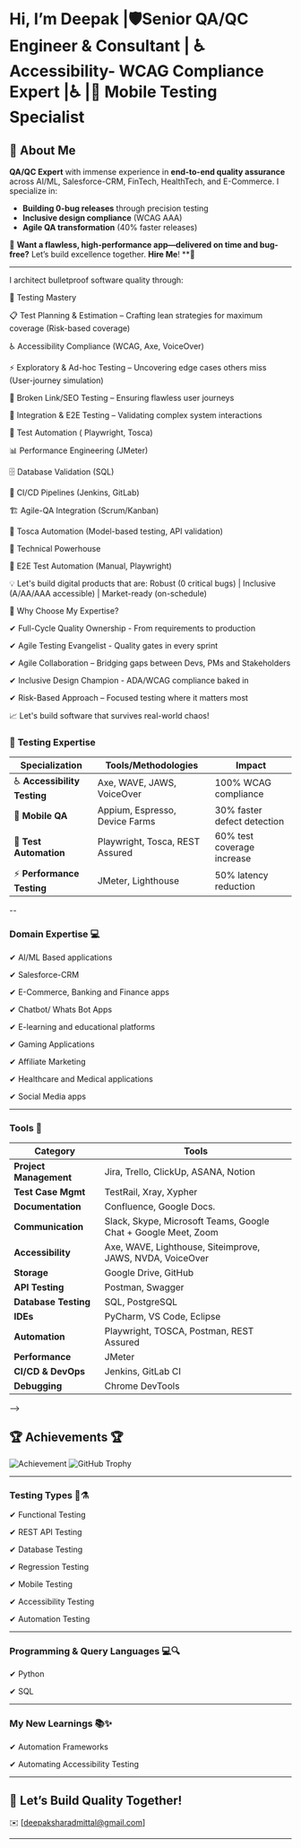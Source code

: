 # Hi, I’m Deepak |🛡️Senior QA/QC Engineer & Consultant | ♿ Accessibility- WCAG Compliance Expert |♿ |📱 Mobile Testing Specialist

## 👋 About Me  

**QA/QC Expert** with immense experience in **end-to-end quality assurance** across AI/ML, Salesforce-CRM, FinTech, HealthTech, and E-Commerce. I specialize in:

- **Building 0-bug releases** through precision testing  
- **Inclusive design compliance** (WCAG AAA)  
- **Agile QA transformation** (40% faster releases)  

🚀 **Want a flawless, high-performance app—delivered on time and bug-free?** Let’s build excellence together. **Hire Me**! **🚀

---
I architect bulletproof software quality through:

🔬 Testing Mastery

📋 Test Planning & Estimation – Crafting lean strategies for maximum coverage (Risk-based coverage)

♿ Accessibility Compliance (WCAG, Axe, VoiceOver)

⚡ Exploratory & Ad-hoc Testing – Uncovering edge cases others miss (User-journey simulation)

🔗 Broken Link/SEO Testing – Ensuring flawless user journeys

🧩 Integration & E2E Testing – Validating complex system interactions

🤖 Test Automation ( Playwright, Tosca)

📊 Performance Engineering (JMeter)

🗄️ Database Validation (SQL)

🔄 CI/CD Pipelines (Jenkins, GitLab)

🏗️ Agile-QA Integration (Scrum/Kanban)

🤖 Tosca Automation (Model-based testing, API validation)

🔧 Technical Powerhouse

🧪 E2E Test Automation (Manual, Playwright)

💡 Let's build digital products that are:
Robust (0 critical bugs) | Inclusive (A/AA/AAA accessible) | Market-ready (on-schedule)

🚀 Why Choose My Expertise?

✔ Full-Cycle Quality Ownership - From requirements to production

✔ Agile Testing Evangelist - Quality gates in every sprint

✔ Agile Collaboration – Bridging gaps between Devs, PMs and Stakeholders

✔ Inclusive Design Champion - ADA/WCAG compliance baked in

✔ Risk-Based Approach – Focused testing where it matters most


📈 Let's build software that survives real-world chaos!

### 🔬 **Testing Expertise**  

| **Specialization**            | **Tools/Methodologies**                | **Impact**                     |
|-------------------------------|----------------------------------------|--------------------------------|
| ♿ **Accessibility Testing** | Axe, WAVE, JAWS, VoiceOver             | 100% WCAG compliance           |
| 📱 **Mobile QA**             | Appium, Espresso, Device Farms         | 30% faster defect detection    |
| 🤖 **Test Automation**       | Playwright, Tosca, REST Assured        | 60% test coverage increase     |
| ⚡ **Performance Testing**   | JMeter, Lighthouse                     | 50% latency reduction          |
--

### **Domain Expertise 💻**

✔ AI/ML Based applications

✔ Salesforce-CRM

✔ E-Commerce, Banking and Finance apps

✔ Chatbot/ Whats Bot Apps 

✔ E-learning and educational platforms

✔ Gaming Applications

✔ Affiliate Marketing  

✔ Healthcare and Medical applications

✔ Social Media apps

---

### **Tools 🔧**

| Category               | Tools                                                                |
|------------------------|----------------------------------------------------------------------|
| **Project Management** | Jira, Trello, ClickUp, ASANA, Notion                                 |
| **Test Case Mgmt**     | TestRail, Xray, Xypher                                               |
| **Documentation**      | Confluence, Google Docs.                                             |
| **Communication**      | Slack, Skype, Microsoft Teams, Google Chat + Google Meet, Zoom       |
| **Accessibility**      | Axe, WAVE, Lighthouse, Siteimprove, JAWS, NVDA, VoiceOver            |
| **Storage**            | Google Drive, GitHub                                                 |
| **API Testing**        | Postman, Swagger                                                     |
| **Database Testing**   | SQL, PostgreSQL                                                      |
| **IDEs**               | PyCharm, VS Code, Eclipse                                            |
| **Automation**         | Playwright, TOSCA, Postman, REST Assured                             |
| **Performance**        | JMeter                                                               |
| **CI/CD & DevOps**     | Jenkins, GitLab CI                                                   |
| **Debugging**          | Chrome DevTools                                                      |

 
-->
## 🏆 Achievements 🏆

![Achievement](https://img.shields.io/badge/Awesome-Developer-brightgreen)
![GitHub Trophy](https://github-profile-trophy.vercel.app/?username=yourusername)


---

### **Testing Types 🧪⚗️**

✔ Functional Testing

✔ REST API Testing  

✔ Database Testing  

✔ Regression Testing  

✔ Mobile Testing  

✔ Accessibility Testing

✔ Automation Testing

---

### **Programming & Query Languages 💻🔍**

✔ Python 

✔ SQL  

---
### **My New Learnings  📚✨**

✔ Automation Frameworks

✔ Automating Accessibility Testing  

---
## 📩 **Let’s Build Quality Together!**  

✉️ [deepaksharadmittal@gmail.com]

---


